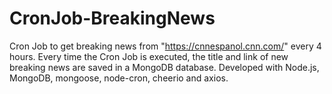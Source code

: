 # CronJob-BreakingNews
Cron Job to get breaking news from "https://cnnespanol.cnn.com/" every 4 hours. Every time the Cron Job is executed, the title and link of new breaking news are saved in a MongoDB database. 
Developed with Node.js, MongoDB, mongoose, node-cron, cheerio and axios.
